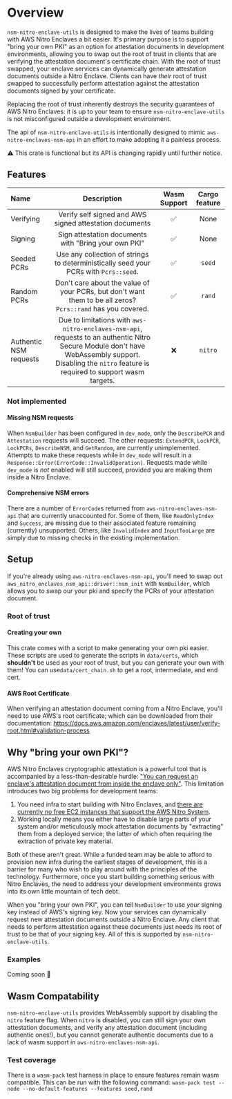 # Overview
`nsm-nitro-enclave-utils` is designed to make the lives of teams building with AWS Nitro Enclaves a bit easier. 
It's primary purpose is to support "bring your own PKI" as an option for attestation documents in development environments, allowing you to swap out the root of trust in clients that are verifying the attestation document's certificate chain.
With the root of trust swapped, your enclave services can dynamically generate attestation documents outside a Nitro Enclave. Clients can have _their_ root of trust swapped to successfully perform attestation against the attestation documents signed by your certificate. 

Replacing the root of trust inherently destroys the security guarantees of AWS Nitro Enclaves: it is up to your team to ensure `nsm-nitro-enclave-utils` is not misconfigured outside a development environment.

The api of `nsm-nitro-enclave-utils` is intentionally designed to mimic `aws-nitro-enclaves-nsm-api` in an effort to make adopting it a painless process.

⚠️ This crate is functional but its API is changing rapidly until further notice.

## Features

| Name                   |                                                                                              Description                                                                                              | Wasm Support | Cargo feature |
|:-----------------------|:-----------------------------------------------------------------------------------------------------------------------------------------------------------------------------------------------------:|:------------:|:-------------:|
| Verifying              |                                                                        Verify self signed and AWS signed attestation documents                                                                        |      ✅       |     None      |
| Signing                |                                                                         Sign attestation documents with "Bring your own PKI"                                                                          |      ✅       |     None      |
| Seeded PCRs            |                                                         Use any collection of strings to deterministically seed your PCRs with `Pcrs::seed`.                                                          |      ✅       |    `seed`     | 
| Random PCRs            |                                              Don't care about the value of your PCRs, but don't want them to be all zeros? `Pcrs::rand` has you covered.                                              |      ✅       |    `rand`     | 
| Authentic NSM requests | Due to limitations with `aws-nitro-enclaves-nsm-api`, requests to an authentic Nitro Secure Module don't have WebAssembly support. Disabling the `nitro` feature is required to support wasm targets. |      ❌       |    `nitro`    |


### Not implemented

#### Missing NSM requests
When `NsmBuilder` has been configured in `dev_mode`, only the `DescribePCR` and `Attestation` requests will succeed. The other requests: `ExtendPCR`, `LockPCR`, `LockPCRs`, `DescribeNSM`, and `GetRandom`, are currently unimplemented. Attempts to make these requests while in `dev_mode` will result in a `Response::Error(ErrorCode::InvalidOperation)`. Requests made while `dev_mode` is _not_ enabled will still succeed, provided you are making them inside a Nitro Enclave.

#### Comprehensive NSM errors
There are a number of `ErrorCode`s returned from `aws-nitro-enclaves-nsm-api` that are currently unaccounted for. Some of them, like `ReadOnlyIndex` and `Success`, are missing due to their associated feature remaining (currently) unsupported. Others, like `InvalidIndex` and `InputTooLarge` are simply due to missing checks in the existing implementation.

## Setup
If you're already using `aws-nitro-enclaves-nsm-api`, you'll need to swap out `aws_nitro_enclaves_nsm_api::driver::nsm_init` with `NsmBuilder`, which allows you to swap our your pki and specify the PCRs of your attestation document.

### Root of trust

#### Creating your own
This crate comes with a script to make generating your own pki easier. These scripts are used to generate the scripts in `data/certs`, which **shouldn't** be used as your root of trust, but you can generate your own with them! You can use`data/cert_chain.sh` to get a root, intermediate, and end cert.

#### AWS Root Certificate
When verifying an attestation document coming from a Nitro Enclave, you'll need to use AWS's root certificate; which can be downloaded from their documentation: https://docs.aws.amazon.com/enclaves/latest/user/verify-root.html#validation-process

## Why "bring your own PKI"?
AWS Nitro Enclaves cryptographic attestation is a powerful tool that is accompanied by a less-than-desirable hurdle: ["You can request an enclave's attestation document from inside the enclave only"](https://docs.aws.amazon.com/enclaves/latest/user/set-up-attestation.html). This limitation introduces two big problems for development teams:
1. You need infra to start building with Nitro Enclaves, and [there are currently no free EC2 instances that support the AWS Nitro System](https://docs.aws.amazon.com/ec2/latest/instancetypes/ec2-nitro-instances.html).
2. Working locally means you either have to disable large parts of your system and/or meticulously mock attestation documents by "extracting" them from a deployed service; the latter of which often requiring the extraction of private key material.

Both of these aren't great. While a funded team may be able to afford to provision new infra during the earliest stages of development, this is a barrier for many who wish to play around with the principles of the technology. Furthermore, once you start building something serious with Nitro Enclaves, the need to address your development environments grows into its own little mountain of tech debt.

When you "bring your own PKI", you can tell `NsmBuilder` to use _your_ signing key instead of AWS's signing key. Now your services can dynamically request new attestation documents outside a Nitro Enclave. Any client that needs to perform attestation against these documents just needs its root of trust to be that of your signing key. All of this is supported by `nsm-nitro-enclave-utils`.


### Examples

Coming soon 👷

## Wasm Compatability

`nsm-nitro-enclave-utils` provides WebAssembly support by disabling the `nitro` feature flag. When `nitro` is disabled, you can still sign your own attestation documents, and verify any attestation document (including authentic ones!), but you cannot generate authentic documents due to a lack of wasm support in `aws-nitro-enclaves-nsm-api`.

### Test coverage

There is a `wasm-pack` test harness in place to ensure features remain wasm compatible. This can be run with the following command: `wasm-pack test --node --no-default-features --features seed,rand`

